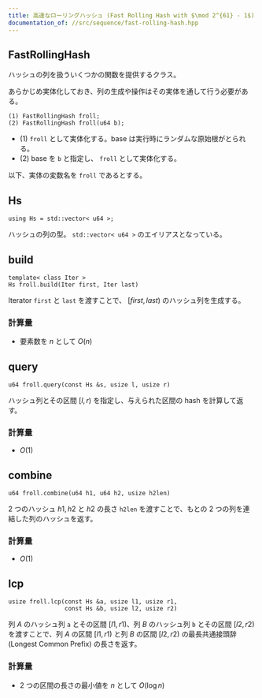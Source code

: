 ```yaml
---
title: 高速なローリングハッシュ (Fast Rolling Hash with $\mod 2^{61} - 1$)
documentation_of: //src/sequence/fast-rolling-hash.hpp
---
```


## FastRollingHash
ハッシュの列を扱ういくつかの関数を提供するクラス。

あらかじめ実体化しておき、列の生成や操作はその実体を通して行う必要がある。

```
(1) FastRollingHash froll;
(2) FastRollingHash froll(u64 b);
```

- (1) `froll` として実体化する。base は実行時にランダムな原始根がとられる。
- (2) base を `b` と指定し、 `froll` として実体化する。

以下、実体の変数名を `froll` であるとする。

## Hs
```
using Hs = std::vector< u64 >;
```

ハッシュの列の型。 `std::vector< u64 >` のエイリアスとなっている。

## build
```
template< class Iter >
Hs froll.build(Iter first, Iter last)
```

Iterator `first` と `last` を渡すことで、 $[first, last)$ のハッシュ列を生成する。

### 計算量
- 要素数を $n$ として $O(n)$

## query
```
u64 froll.query(const Hs &s, usize l, usize r)
```

ハッシュ列とその区間 $[l, r)$ を指定し、与えられた区間の hash を計算して返す。

### 計算量
- $O(1)$

## combine
```
u64 froll.combine(u64 h1, u64 h2, usize h2len)
```

2 つのハッシュ $h1, h2$ と $h2$ の長さ `h2len` を渡すことで、もとの 2 つの列を連結した列のハッシュを返す。

### 計算量
- $O(1)$

## lcp
```
usize froll.lcp(const Hs &a, usize l1, usize r1,
                const Hs &b, usize l2, usize r2)
```

列 $A$ のハッシュ列 `a` とその区間 $[l1, r1)$、列 $B$ のハッシュ列 `b` とその区間 $[l2, r2)$ を渡すことで、列 $A$ の区間 $[l1, r1)$ と列 $B$ の区間 $[l2, r2)$ の最長共通接頭辞 (Longest Common Prefix) の長さを返す。

### 計算量
- 2 つの区間の長さの最小値を $n$ として $O(\log n)$
